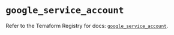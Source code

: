 # `google_service_account`

Refer to the Terraform Registry for docs: [`google_service_account`](https://registry.terraform.io/providers/hashicorp/google-beta/6.48.0/docs/resources/google_service_account).
